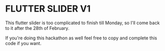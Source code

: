 # FLUTTER SLIDER V1

This flutter slider is too complicated to finish till Monday, so I'll come back to it after the 28th of February.

If you're doing this hackathon as well feel free to copy and complete this code if you want.
